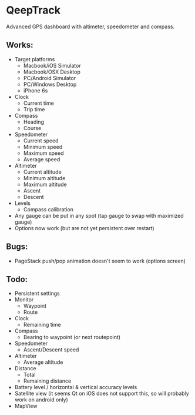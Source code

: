 # QeepTrack
Advanced GPS dashboard with altimeter, speedometer and compass.

## Works: ##
 * Target platforms
   * Macbook/iOS Simulator
   * Macbook/OSX Desktop
   * PC/Android Simulator
   * PC/Windows Desktop
   * iPhone 6s
 * Clock
   * Current time
   * Trip time
 * Compass
   * Heading
   * Course
 * Speedometer
   * Current speed
   * Minimum speed
   * Maximum speed
   * Average speed
 * Altimeter
   * Current altitude
   * Minimum altitude
   * Maximum altitude
   * Ascent
   * Descent
 * Levels
   * Compass calibration 
 * Any gauge can be put in any spot (tap gauge to swap with maximized gauge)
 * Options now work (but are not yet persistent over restart)

## Bugs: ##
 * PageStack push/pop animation doesn't seem to work (options screen)

## Todo: ##
 * Persistent settings
 * Monitor
   * Waypoint
   * Route
 * Clock
   * Remaining time
 * Compass
   * Bearing to waypoint (or next routepoint)
 * Speedometer
   * Ascent/Descent speed
 * Altimeter
   * Average altitude
 * Distance
   * Total
   * Remaining distance
 * Battery level / horizontal & vertical accuracy levels
 * Satellite view (it seems Qt on iOS does not support this, so will probably work on android only)
 * MapView
